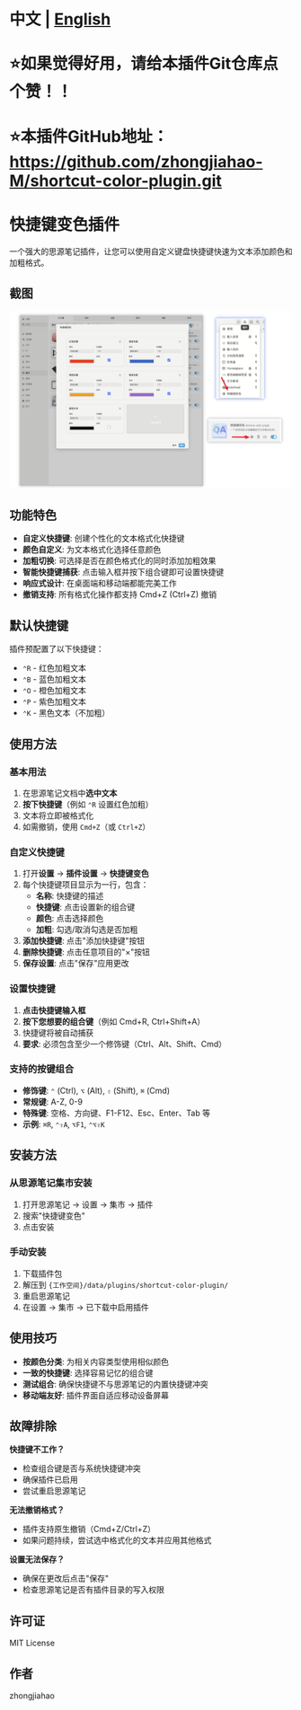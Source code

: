 # 中文 | [English](README_EN.md)

# ⭐如果觉得好用，请给本插件Git仓库点个赞！！
# ⭐本插件GitHub地址：https://github.com/zhongjiahao-M/shortcut-color-plugin.git
# 快捷键变色插件

一个强大的思源笔记插件，让您可以使用自定义键盘快捷键快速为文本添加颜色和加粗格式。

## 截图

![preview](preview.png)




## 功能特色

- **自定义快捷键**: 创建个性化的文本格式化快捷键
- **颜色自定义**: 为文本格式化选择任意颜色
- **加粗切换**: 可选择是否在颜色格式化的同时添加加粗效果
- **智能快捷键捕获**: 点击输入框并按下组合键即可设置快捷键
- **响应式设计**: 在桌面端和移动端都能完美工作
- **撤销支持**: 所有格式化操作都支持 Cmd+Z (Ctrl+Z) 撤销

## 默认快捷键

插件预配置了以下快捷键：

- `⌃R` - 红色加粗文本
- `⌃B` - 蓝色加粗文本  
- `⌃O` - 橙色加粗文本
- `⌃P` - 紫色加粗文本
- `⌃K` - 黑色文本（不加粗）

## 使用方法

### 基本用法

1. 在思源笔记文档中**选中文本**
2. **按下快捷键**（例如 `⌃R` 设置红色加粗）
3. 文本将立即被格式化
4. 如需撤销，使用 `Cmd+Z`（或 `Ctrl+Z`）

### 自定义快捷键

1. 打开**设置** → **插件设置** → **快捷键变色**
2. 每个快捷键项目显示为一行，包含：
   - **名称**: 快捷键的描述
   - **快捷键**: 点击设置新的组合键
   - **颜色**: 点击选择颜色
   - **加粗**: 勾选/取消勾选是否加粗
3. **添加快捷键**: 点击"添加快捷键"按钮
4. **删除快捷键**: 点击任意项目的"×"按钮
5. **保存设置**: 点击"保存"应用更改

### 设置快捷键

1. **点击快捷键输入框**
2. **按下您想要的组合键**（例如 Cmd+R, Ctrl+Shift+A）
3. 快捷键将被自动捕获
4. **要求**: 必须包含至少一个修饰键（Ctrl、Alt、Shift、Cmd）

### 支持的按键组合

- **修饰键**: `⌃` (Ctrl), `⌥` (Alt), `⇧` (Shift), `⌘` (Cmd)
- **常规键**: A-Z, 0-9
- **特殊键**: 空格、方向键、F1-F12、Esc、Enter、Tab 等
- **示例**: `⌘R`, `⌃⇧A`, `⌥F1`, `⌃⌥⇧K`

## 安装方法

### 从思源笔记集市安装
1. 打开思源笔记 → 设置 → 集市 → 插件
2. 搜索"快捷键变色"
3. 点击安装

### 手动安装
1. 下载插件包
2. 解压到 `{工作空间}/data/plugins/shortcut-color-plugin/`
3. 重启思源笔记
4. 在设置 → 集市 → 已下载中启用插件

## 使用技巧

- **按颜色分类**: 为相关内容类型使用相似颜色
- **一致的快捷键**: 选择容易记忆的组合键
- **测试组合**: 确保快捷键不与思源笔记的内置快捷键冲突
- **移动端友好**: 插件界面自适应移动设备屏幕

## 故障排除

**快捷键不工作？**
- 检查组合键是否与系统快捷键冲突
- 确保插件已启用
- 尝试重启思源笔记

**无法撤销格式？**
- 插件支持原生撤销（Cmd+Z/Ctrl+Z）
- 如果问题持续，尝试选中格式化的文本并应用其他格式

**设置无法保存？**
- 确保在更改后点击"保存"
- 检查思源笔记是否有插件目录的写入权限

## 许可证

MIT License

## 作者

zhongjiahao